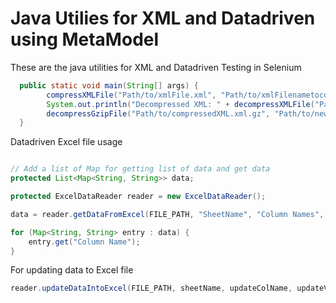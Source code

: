 # Java Utilies for XML and Datadriven using MetaModel
These are the java utilities for XML and Datadriven Testing in Selenium

```java
  public static void main(String[] args) {
		compressXMLFile("Path/to/xmlFile.xml", "Path/to/xmlFilenametocompress.xml.gz");
		System.out.println("Decompressed XML: " + decompressXMLFile("Path/to/compressedxmlfile.xml.gz"));
		decompressGzipFile("Path/to/compressedXML.xml.gz", "Path/to/newfile.xml");
  }

```

Datadriven Excel file usage

```java

// Add a list of Map for getting list of data and get data
protected List<Map<String, String>> data;

protected ExcelDataReader reader = new ExcelDataReader();

data = reader.getDataFromExcel(FILE_PATH, "SheetName", "Column Names", "Filter Name", "Filter Variable");

for (Map<String, String> entry : data) {
	entry.get("Column Name");
}
```
For updating data to Excel file

```java
reader.updateDataIntoExcel(FILE_PATH, sheetName, updateColName, updateValue, filterColumn, filterVariable)
```
